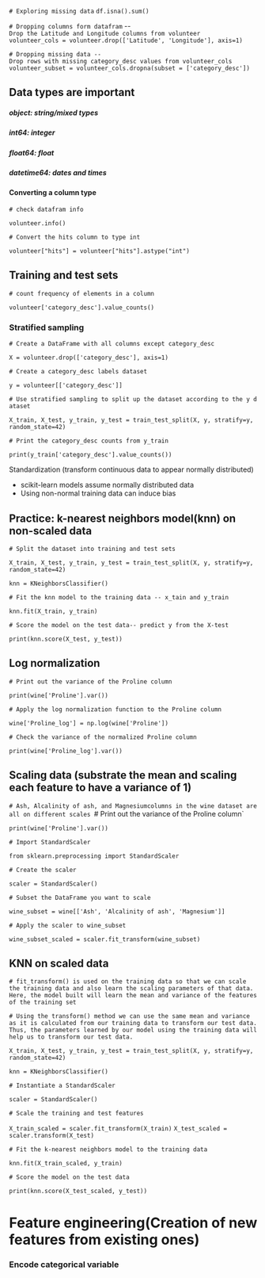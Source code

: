 `# Exploring missing data`
`df.isna().sum()`

 `# Dropping columns form datafram` --`Drop the Latitude and Longitude columns from volunteer`
 `volunteer_cols = volunteer.drop(['Latitude', 'Longitude'], axis=1)`


 `# Dropping missing data --Drop rows with missing category_desc values from volunteer_cols`
`volunteer_subset = volunteer_cols.dropna(subset = ['category_desc'])`

## Data types are important 
##### object: string/mixed types
##### int64: integer
##### float64: float
##### datetime64: dates and times

####  Converting a column type
`# check datafram info`

`volunteer.info()`


`# Convert the hits column to type int`

`volunteer["hits"] = volunteer["hits"].astype("int")`


## Training and test sets

`# count frequency of elements in a column`

`volunteer['category_desc'].value_counts()`


### Stratified sampling
`# Create a DataFrame with all columns except category_desc`

`X = volunteer.drop(['category_desc'], axis=1)`


`# Create a category_desc labels dataset`

`y = volunteer[['category_desc']]`


`# Use stratified sampling to split up the dataset according to the y dataset`

`X_train, X_test, y_train, y_test = train_test_split(X, y, stratify=y, random_state=42)`


`# Print the category_desc counts from y_train`

`print(y_train['category_desc'].value_counts())`

Standardization (transform continuous data to appear normally distributed)

*  scikit-learn models assume normally distributed data
*  Using non-normal training data can induce bias 
## Practice: k-nearest neighbors model(knn) on non-scaled data
`# Split the dataset into training and test sets`

`X_train, X_test, y_train, y_test = train_test_split(X, y, stratify=y, random_state=42)`

`knn = KNeighborsClassifier()`

  
`# Fit the knn model to the training data -- x_tain and y_train`

`knn.fit(X_train, y_train)`


`# Score the model on the test data-- predict y from the X-test`

`print(knn.score(X_test, y_test))`

## Log normalization 
`# Print out the variance of the Proline column`

`print(wine['Proline'].var())`


`# Apply the log normalization function to the Proline column`

`wine['Proline_log'] = np.log(wine['Proline'])`


`# Check the variance of the normalized Proline column`

`print(wine['Proline_log'].var())`


## Scaling data (substrate the mean and scaling each feature to have a variance of 1)

`# Ash, Alcalinity of ash, and Magnesiumcolumns in the wine dataset are all on different scales
`# Print out the variance of the Proline column`

`print(wine['Proline'].var())`


`# Import StandardScaler`

`from sklearn.preprocessing import StandardScaler`


`# Create the scaler`

`scaler = StandardScaler()`


`# Subset the DataFrame you want to scale`

`wine_subset = wine[['Ash', 'Alcalinity of ash', 'Magnesium']]`


`# Apply the scaler to wine_subset`

`wine_subset_scaled = scaler.fit_transform(wine_subset)`

## KNN on scaled data
`# fit_transform() is used on the training data so that we can scale the training data and also learn the scaling parameters of that data. Here, the model built will learn the mean and variance of the features of the training set`

`# Using the transform() method we can use the same mean and variance as it is calculated from our training data to transform our test data. Thus, the parameters learned by our model using the training data will help us to transform our test data.`

`X_train, X_test, y_train, y_test = train_test_split(X, y, stratify=y, random_state=42)`

`knn = KNeighborsClassifier()`

`# Instantiate a StandardScaler`

`scaler = StandardScaler()`

`# Scale the training and test features`

`X_train_scaled = scaler.fit_transform(X_train)`
`X_test_scaled = scaler.transform(X_test)`

`# Fit the k-nearest neighbors model to the training data`

`knn.fit(X_train_scaled, y_train)`

`# Score the model on the test data`

`print(knn.score(X_test_scaled, y_test))`


# Feature engineering(Creation of new features from existing ones)

### Encode categorical variable

